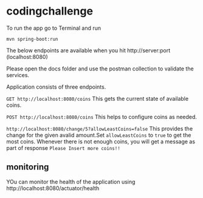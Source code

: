 # codingchallenge

To run the app go to Terminal and run

```mvn spring-boot:run```

The below endpoints are available when you hit http://server:port (localhost:8080)

Please open the docs folder and use the postman collection to validate the services.

Application consists of three endpoints.

```GET http://localhost:8080/coins```
This gets the current state of available coins.

```POST http://localhost:8080/coins```
This helps to configure coins as needed.

```http://localhost:8080/change/5?allowLeastCoins=false```
This provides the change for the given avalid amount.Set ```allowLeastCoins``` to ```true``` to get the most coins.
Whenever there is not enough coins, you will get a message as part of response  ```Please Insert more coins!!```

## monitoring
YOu can monitor the health of the application using http://localhost:8080/actuator/health
